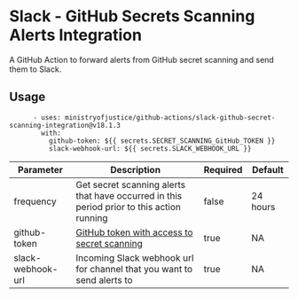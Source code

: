# Slack - GitHub Secrets Scanning Alerts Integration

A GitHub Action to forward alerts from GitHub secret scanning and send them to Slack.

## Usage

```
      - uses: ministryofjustice/github-actions/slack-github-secret-scanning-integration@v18.1.3
        with:
          github-token: ${{ secrets.SECRET_SCANNING_GitHub_TOKEN }}
          slack-webhook-url: ${{ secrets.SLACK_WEBHOOK_URL }}
```

| Parameter                                                           | Description                                                      | Required                                                     | Default                                                     |
| ---------------------------------------------------------------- | ---------------------------------------------------------------- | ---------------------------------------------------------------- | ---------------------------------------------------------------- |
| frequency                                | Get secret scanning alerts that have occurred in this period prior to this action running | false | 24 hours |
| github-token                              | [GitHub token with access to secret scanning](https://docs.github.com/en/rest/secret-scanning/secret-scanning?apiVersion=2022-11-28#list-secret-scanning-alerts-for-a-repository)                 | true | NA |
| slack-webhook-url           | Incoming Slack webhook url for channel that you want to send alerts to                | true | NA |
